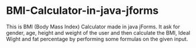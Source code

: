 # BMI-Calculator-in-java-jforms
This is BMI (Body Mass Index) Calculator made in java jForms. It ask for gender, age, height and weight of the user and then calculate the BMI, Ideal Wight and fat percentage by performing some formulas on the given input.
